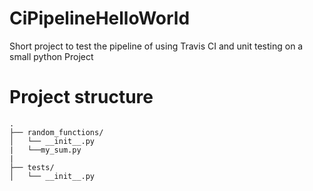 # CiPipelineHelloWorld
Short project to test the pipeline of using Travis CI and unit testing on a small python Project

# Project structure
```
.
├── random_functions/
│   └── __init__.py
|   └──my_sum.py
|
├── tests/
│   └── __init__.py
```
